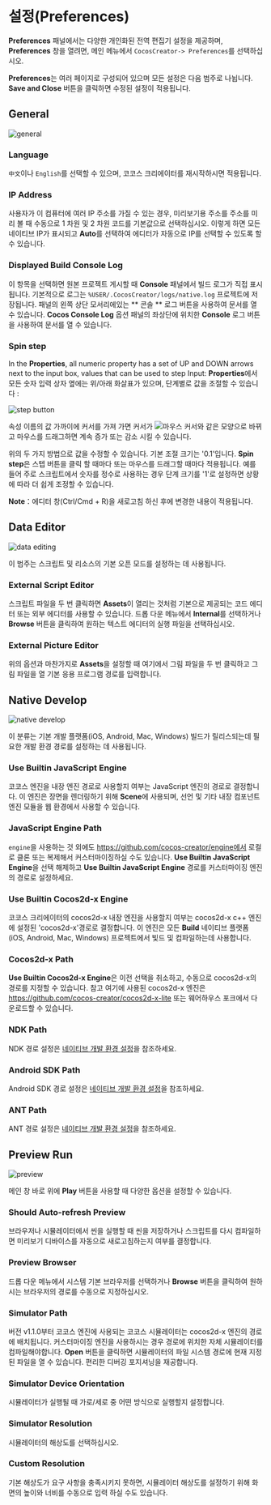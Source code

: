 # 설정(Preferences)

**Preferences** 패널에서는 다양한 개인화된 전역 편집기 설정을 제공하며,
**Preferences** 창을 열려면, 메인 메뉴에서 `CocosCreator-> Preferences`를 선택하십시오.

**Preferences**는 여러 페이지로 구성되어 있으며 모든 설정은 다음 범주로 나뉩니다.
**Save and Close** 버튼을 클릭하면 수정된 설정이 적용됩니다.

## General

![general](preferences/general.png)

### Language

`中文`이나 `English`를 선택할 수 있으며, 코코스 크리에이터를 재시작하시면 적용됩니다.

### IP Address

사용자가 이 컴퓨터에 여러 IP 주소를 가질 수 있는 경우,
미리보기용 주소를 주소를 미리 볼 때 수동으로 1 차원 및 2 차원 코드를 기본값으로 선택하십시오.
이렇게 하면 모든 네이티브 IP가 표시되고 **Auto**를 선택하여 에디터가 자동으로 IP를 선택할 수 있도록 할 수 있습니다.

### Displayed Build Console Log

이 항목을 선택하면 원본 프로젝트 게시할 때 **Console** 패널에서 빌드 로그가 직접 표시됩니다.
기본적으로 로그는 `%USER/.CocosCreator/logs/native.log` 프로젝트에 저장됩니다.
패널의 왼쪽 상단 모서리에있는 ** 콘솔 ** 로그 버튼을 사용하여 문서를 열 수 있습니다.
**Cocos Console Log** 옵션 패널의 좌상단에 위치한 **Console** 로그 버튼을 사용하여 문서를 열 수 있습니다.

### Spin step

In the **Properties**, all numeric property has a set of UP and DOWN arrows next to the input box,
values that can be used to step Input:
**Properties**에서 모든 숫자 입력 상자 옆에는 위/아래 화살표가 있으며,
단계별로 값을 조절할 수 있습니다 :

![step button](preferences/step-button.jpg)

속성 이름의 값 가까이에 커서를 가져 가면 커서가 ![마우스 커서](preferences/mouse-cursor.jpg)와 같은 모양으로 바뀌고 마우스를 드래그하면 계속 증가 또는 감소 시킬 수 있습니다.

위의 두 가지 방법으로 값을 수정할 수 있습니다. 기본 조절 크기는 '0.1'입니다.
**Spin step**은 스텝 버튼을 클릭 할 때마다 또는 마우스를 드래그할 때마다 적용됩니다.
예를 들어 주로 스크립트에서 숫자를 정수로 사용하는 경우 단계 크기를 '1'로 설정하면 상황에 따라 더 쉽게 조정할 수 있습니다.

**Note**：에디터 창(Ctrl/Cmd + R)을 새로고침 하신 후에 변경한 내용이 적용됩니다.

## Data Editor

![data editing](preferences/data-editing.png)

이 범주는 스크립트 및 리소스의 기본 오픈 모드를 설정하는 데 사용됩니다.

### <a name="script-editor"></a>External Script Editor

스크립트 파일을 두 번 클릭하면 **Assets**이 열리는 것처럼 기본으로 제공되는 코드 에디터 또는 외부 에디터를 사용할 수 있습니다.
드롭 다운 메뉴에서 **Internal**를 선택하거나 **Browse** 버튼을 클릭하여 원하는 텍스트 에디터의 실행 파일을 선택하십시오.

### External Picture Editor

위의 옵션과 마찬가지로 **Assets**을 설정할 때 여기에서 그림 파일을 두 번 클릭하고 그림 파일을 열 기본 응용 프로그램 경로를 입력합니다.

## Native Develop

![native develop](preferences/native-develop.png)

이 분류는 기본 개발 플랫폼(iOS, Android, Mac, Windows) 빌드가 릴리스되는데 필요한 개발 환경 경로를 설정하는 데 사용됩니다.

### Use Builtin JavaScript Engine

코코스 엔진을 내장 엔진 경로로 사용할지 여부는 JavaScript 엔진의 경로로 결정합니다.
이 엔진은 장면을 렌더링하기 위해 **Scene**에 사용되며,
선언 및 기타 내장 컴포넌트 엔진 모듈을 웹 환경에서 사용할 수 있습니다.

### JavaScript Engine Path

`engine`을 사용하는 것 외에도 https://github.com/cocos-creator/engine에서 로컬로 클론 또는 복제해서 커스터마이징하실 수도 있습니다.
**Use Builtin JavaScript Engine**을 선택 해제하고 **Use Builtin JavaScript Engine** 경로를 커스터마이징 엔진의 경로로 설정하세요.

### Use Builtin Cocos2d-x Engine

코코스 크리에이터의 cocos2d-x 내장 엔진을 사용할지 여부는 cocos2d-x c++ 엔진에 설정된 'cocos2d-x'경로로 결정합니다.
이 엔진은 모든 **Build** 네이티브 플랫폼(iOS, Android, Mac, Windows) 프로젝트에서 빛드 및 컴파일하는데 사용합니다.

### Cocos2d-x Path

**Use Builtin Cocos2d-x Engine**은 이전 선택을 취소하고, 수동으로 cocos2d-x의 경로를 지정할 수 있습니다.
참고 여기에 사용된 cocos2d-x 엔진은 https://github.com/cocos-creator/cocos2d-x-lite 또는 웨어하우스 포크에서 다운로드할 수 있습니다.

### NDK Path

NDK 경로 설정은 [네이티브 개발 환경 설정](../../../publish/setup-native-development.md)을 참조하세요.

### Android SDK Path

Android SDK 경로 설정은 [네이티브 개발 환경 설정](../../../publish/setup-native-development.md)을 참조하세요.

### ANT Path

ANT 경로 설정은 [네이티브 개발 환경 설정](../../../publish/setup-native-development.md)을 참조하세요.


## Preview Run

![preview](preferences/preview.png)

메인 창 바로 위에 **Play** 버튼을 사용할 때 다양한 옵션을 설정할 수 있습니다.

### Should Auto-refresh Preview

브라우저나 시뮬레이터에서 씬을 실행할 때 씬을 저장하거나 스크립트를 다시 컴파일하면 미리보기 디바이스를 자동으로 새로고침하는지 여부를 결정합니다.

### Preview Browser

드롭 다운 메뉴에서 시스템 기본 브라우저를 선택하거나 **Browse** 버튼을 클릭하여 원하시는 브라우저의 경로를 수동으로 지정하십시오.

### Simulator Path

버전 v1.1.0부터 코코스 엔진에 사용되는 코코스 시뮬레이터는 cocos2d-x 엔진의 경로에 배치됩니다.
커스터마이징 엔진을 사용하시는 경우 경로에 위치한 자체 시뮬레이터를 컴파일해야합니다.
**Open** 버튼을 클릭하면 시뮬레이터의 파일 시스템 경로에 현재 지정된 파일을 열 수 있습니다.
편리한 디버깅 포지셔닝을 재공합니다.

### Simulator Device Orientation

시뮬레이터가 실행될 때 가로/세로 중 어떤 방식으로 실행할지 설정합니다.

### Simulator Resolution

시뮬레이터의 해상도를 선택하십시오.


### Custom Resolution

기본 해상도가 요구 사항을 충족시키지 못하면,
시뮬레이터 해상도를 설정하기 위해 화면의 높이와 너비를 수동으로 입력 하실 수도 있습니다.
